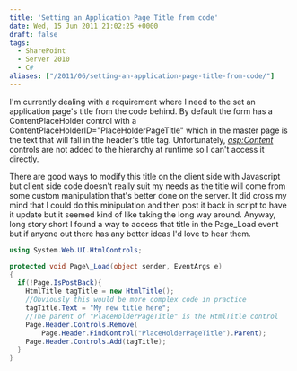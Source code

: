```yaml
---
title: 'Setting an Application Page Title from code'
date: Wed, 15 Jun 2011 21:02:25 +0000
draft: false
tags: 
  - SharePoint
  - Server 2010
  - C#
aliases: ["/2011/06/setting-an-application-page-title-from-code/"]
---
```


I'm currently dealing with a requirement where I need to the set an application page's title from the code behind. By default the form has a ContentPlaceHolder control with a ContentPlaceHolderID="PlaceHolderPageTitle" which in the master page is the text that will fall in the header's title tag. Unfortunately, _<asp:Content>_ controls are not added to the hierarchy at runtime so I can't access it directly.

There are good ways to modify this title on the client side with Javascript but client side code doesn't really suit my needs as the title will come from some custom manipulation that's better done on the server. It did cross my mind that I could do this minipulation and then post it back in script to have it update but it seemed kind of like taking the long way around. Anyway, long story short I found a way to access that title in the Page\_Load event but if anyone out there has any better ideas I'd love to hear them.

```C#
using System.Web.UI.HtmlControls;

protected void Page\_Load(object sender, EventArgs e)
{
  if(!Page.IsPostBack){
    HtmlTitle tagTitle = new HtmlTitle();
    //Obviously this would be more complex code in practice
    tagTitle.Text = "My new title here";
    //The parent of "PlaceHolderPageTitle" is the HtmlTitle control
    Page.Header.Controls.Remove(
        Page.Header.FindControl("PlaceHolderPageTitle").Parent);
    Page.Header.Controls.Add(tagTitle);
  }
}

```
